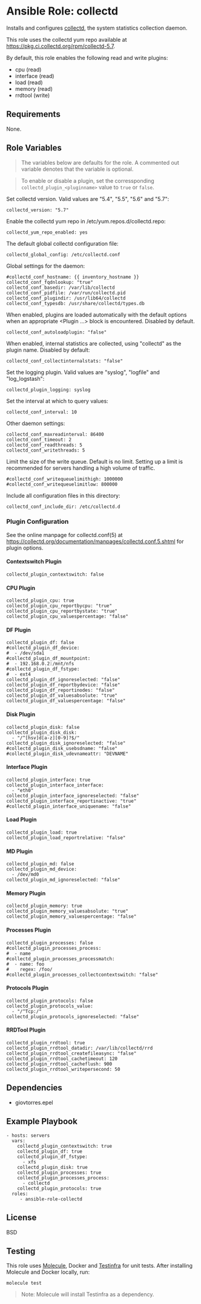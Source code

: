 # Ansible Role: collectd

Installs and configures [collectd](https://collectd.org), the system statistics
collection daemon.

This role uses the collectd yum repo available at
https://pkg.ci.collectd.org/rpm/collectd-5.7.

By default, this role enables the following read and write plugins:

- cpu           (read)
- interface     (read)
- load          (read)
- memory        (read)
- rrdtool       (write)

## Requirements

None.

## Role Variables

> The variables below are defaults for the role.  A commented out variable
> denotes that the variable is optional.

> To enable or disable a plugin, set the corressponding
> `collectd_plugin_<pluginname>` value to `true` or `false`.

Set collectd version.  Valid values are "5.4", "5.5", "5.6" and "5.7":

    collectd_version: "5.7"

Enable the collectd yum repo in /etc/yum.repos.d/collectd.repo:

    collectd_yum_repo_enabled: yes

The default global collectd configuration file:

    collectd_global_config: /etc/collectd.conf

Global settings for the daemon:

    #collectd_conf_hostname: {{ inventory_hostname }}
    collectd_conf_fqdnlookup: "true"
    collectd_conf_basedir: /var/lib/collectd
    collectd_conf_pidfile: /var/run/collectd.pid
    collectd_conf_plugindir: /usr/lib64/collectd
    collectd_conf_typesdb: /usr/share/collectd/types.db

When enabled, plugins are loaded automatically with the default options when an
appropriate <Plugin ...> block is encountered.  Disabled by default.

    collectd_conf_autoloadplugin: "false"

When enabled, internal statistics are collected, using "collectd" as the plugin
name.  Disabled by default:

    collectd_conf_collectinternalstats: "false"

Set the logging plugin.  Valid values are "syslog", "logfile" and "log_logstash":

    collectd_plugin_logging: syslog

Set the interval at which to query values:

    collectd_conf_interval: 10

Other daemon settings:

    collectd_conf_maxreadinterval: 86400
    collectd_conf_timeout: 2
    collectd_conf_readthreads: 5
    collectd_conf_writethreads: 5

Limit the size of the write queue. Default is no limit. Setting up a limit is
recommended for servers handling a high volume of traffic.

    #collectd_conf_writequeuelimithigh: 1000000
    #collectd_conf_writequeuelimitlow: 800000

Include all configuration files in this directory:

    collectd_conf_include_dir: /etc/collectd.d

### Plugin Configuration

See the online manpage for collectd.conf(5) at
https://collectd.org/documentation/manpages/collectd.conf.5.shtml for plugin
options.

#### Contextswitch Plugin

    collectd_plugin_contextswitch: false

#### CPU Plugin
    collectd_plugin_cpu: true
    collectd_plugin_cpu_reportbycpu: "true"
    collectd_plugin_cpu_reportbystate: "true"
    collectd_plugin_cpu_valuespercentage: "false"

#### DF Plugin

    collectd_plugin_df: false
    #collectd_plugin_df_device:
    #  - /dev/sda1
    #collectd_plugin_df_mountpoint:
    #  - 192.168.0.2:/mnt/nfs
    #collectd_plugin_df_fstype:
    #  - ext4
    collectd_plugin_df_ignoreselected: "false"
    collectd_plugin_df_reportbydevice: "false"
    collectd_plugin_df_reportinodes: "false"
    collectd_plugin_df_valuesabsolute: "true"
    collectd_plugin_df_valuespercentage: "false"

#### Disk Plugin

    collectd_plugin_disk: false
    collectd_plugin_disk_disk:
      - "/^[hsv]d[a-z][0-9]?$/"
    collectd_plugin_disk_ignoreselected: "false"
    #collectd_plugin_disk_usebsdname: "false"
    #collectd_plugin_disk_udevnameattr: "DEVNAME"

#### Interface Plugin

    collectd_plugin_interface: true
    collectd_plugin_interface_interface:
      - "eth0"
    collectd_plugin_interface_ignoreselected: "false"
    collectd_plugin_interface_reportinactive: "true"
    #collectd_plugin_interface_uniquename: "false"

#### Load Plugin

    collectd_plugin_load: true
    collectd_plugin_load_reportrelative: "false"

#### MD Plugin

    collectd_plugin_md: false
    collectd_plugin_md_device:
      - /dev/md0
    collectd_plugin_md_ignoreselected: "false"

#### Memory Plugin

    collectd_plugin_memory: true
    collectd_plugin_memory_valuesabsolute: "true"
    collectd_plugin_memory_valuespercentage: "false"

#### Processes Plugin

    collectd_plugin_processes: false
    #collectd_plugin_processes_process:
    #  - name
    #collectd_plugin_processes_processmatch:
    #  - name: foo
    #    regex: /foo/
    #collectd_plugin_processes_collectcontextswitch: "false"

#### Protocols Plugin

    collectd_plugin_protocols: false
    collectd_plugin_protocols_value:
      - "/^Tcp:/"
    collectd_plugin_protocols_ignoreselected: "false"

#### RRDTool Plugin

    collectd_plugin_rrdtool: true
    collectd_plugin_rrdtool_datadir: /var/lib/collectd/rrd
    collectd_plugin_rrdtool_createfileasync: "false"
    collectd_plugin_rrdtool_cachetimeout: 120
    collectd_plugin_rrdtool_cacheflush: 900
    collectd_plugin_rrdtool_writepersecond: 50

## Dependencies

- giovtorres.epel

## Example Playbook

    - hosts: servers
      vars:
        collectd_plugin_contextswitch: true
        collectd_plugin_df: true
        collectd_plugin_df_fstype:
          - xfs
        collectd_plugin_disk: true
        collectd_plugin_processes: true
        collectd_plugin_processes_process:
          - collectd
        collectd_plugin_protocols: true
      roles:
         - ansible-role-collectd

## License

BSD

## Testing

This role uses [Molecule](https://molecule.readthedocs.io/en/master/), Docker
and [Testinfra](https://testinfra.readthedocs.io/en/latest/index.html) for unit
tests.  After installing Molecule and Docker locally, run:

    molecule test

> Note: Molecule will install Testinfra as a dependency.
